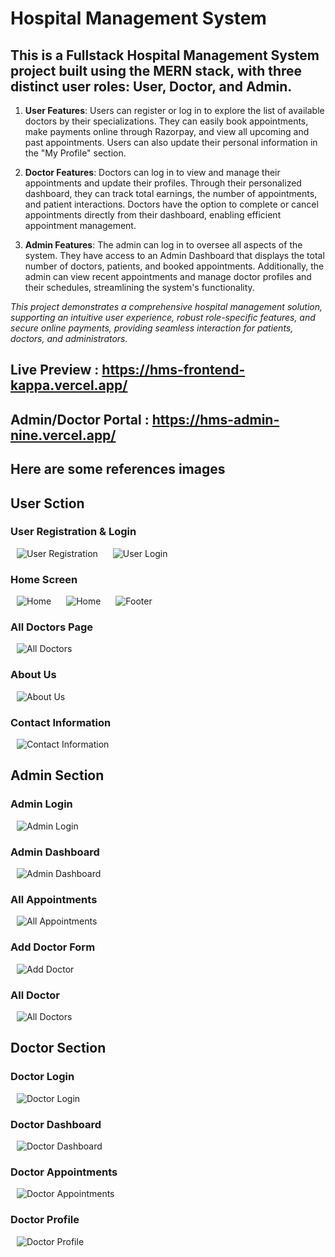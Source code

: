 # Hospital Management System

## This is a Fullstack Hospital Management System project built using the MERN stack, with three distinct user roles: User, Doctor, and Admin.

1. **User Features**:
   Users can register or log in to explore the list of available doctors by their specializations. They can easily book appointments, make payments online through Razorpay, and view all upcoming and past appointments. Users can also update their personal information in the "My Profile" section.

2. **Doctor Features**:
   Doctors can log in to view and manage their appointments and update their profiles. Through their personalized dashboard, they can track total earnings, the number of appointments, and patient interactions. Doctors have the option to complete or cancel appointments directly from their dashboard, enabling efficient appointment management.

3. **Admin Features**:
   The admin can log in to oversee all aspects of the system. They have access to an Admin Dashboard that displays the total number of doctors, patients, and booked appointments. Additionally, the admin can view recent appointments and manage doctor profiles and their schedules, streamlining the system's functionality.

_This project demonstrates a comprehensive hospital management solution, supporting an intuitive user experience, robust role-specific features, and secure online payments, providing seamless interaction for patients, doctors, and administrators._

## Live Preview : https://hms-frontend-kappa.vercel.app/
## Admin/Doctor Portal : https://hms-admin-nine.vercel.app/

## Here are some references images

## User Sction

### User Registration & Login

<img src="frontend/src/readme_images/userSignup.png" alt="User Registration" style="padding:0 10px;"/>

<img src="frontend/src/readme_images/userLogin.png" alt="User Login" style="padding:0 10px;"/>

### Home Screen

<img src="frontend/src/readme_images/home1.png" alt="Home" style="padding:0 10px;"/>

<img src="frontend/src/readme_images/home-findbySpeciality.png" alt="Home" style="padding:0 10px;"/>

<img src="frontend/src/readme_images/footer.png" alt="Footer" style="padding:0 10px;"/>

### All Doctors Page

<img src="frontend/src/readme_images/allDoctors.png" alt="All Doctors" style="padding:0 10px;"/>

### About Us

<img src="frontend/src/readme_images/about.png" alt="About Us" style="padding:0 10px;"/>

### Contact Information

<img src="frontend/src/readme_images/contactUs.png" alt="Contact Information" style="padding:0 10px;"/>

## Admin Section

### Admin Login

<img src="frontend/src/readme_images/adminLogin.png" alt="Admin Login" style="padding:0 10px;"/>

### Admin Dashboard

<img src="frontend/src/readme_images/adminDashboard.png" alt="Admin Dashboard" style="padding:0 10px;"/>

### All Appointments

<img src="frontend/src/readme_images/adminAppointments.png" alt="All Appointments" style="padding:0 10px;"/>

### Add Doctor Form

<img src="frontend/src/readme_images/adminAddDoctor.png" alt="Add Doctor" style="padding:0 10px;"/>

### All Doctor

<img src="frontend/src/readme_images/adminAllDoctor.png" alt="All Doctors" style="padding:0 10px;"/>

## Doctor Section

### Doctor Login

<img src="frontend/src/readme_images/doctorLogin.png" alt="Doctor Login" style="padding:0 10px;"/>

### Doctor Dashboard

<img src="frontend/src/readme_images/doctorDashboard.png" alt="Doctor Dashboard" style="padding:0 10px;"/>

### Doctor Appointments

<img src="frontend/src/readme_images/doctorAppointmnets.png" alt="Doctor Appointments" style="padding:0 10px;"/>

### Doctor Profile

<img src="frontend/src/readme_images/doctorProfile.png" alt="Doctor Profile" style="padding:0 10px;"/>
